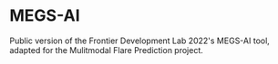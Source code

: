 # MEGS-AI
Public version of the Frontier Development Lab 2022's MEGS-AI tool, adapted for the Mulitmodal Flare Prediction project.
